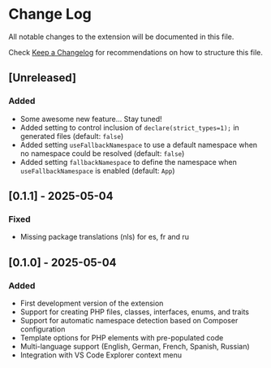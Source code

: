 # Change Log

All notable changes to the extension will be documented in this file.

Check [Keep a Changelog](http://keepachangelog.com/) for recommendations on how to structure this file.

## [Unreleased]

### Added
- Some awesome new feature... Stay tuned!
- Added setting to control inclusion of `declare(strict_types=1);` in generated files (default: `false`)
- Added setting `useFallbackNamespace` to use a default namespace when no namespace could be resolved (default: `false`)
- Added setting `fallbackNamespace` to define the namespace when `useFallbackNamespace` is enabled (default: `App`)


## [0.1.1] - 2025-05-04

### Fixed

- Missing package translations (nls) for es, fr and ru



## [0.1.0] - 2025-05-04

### Added
- First development version of the extension
- Support for creating PHP files, classes, interfaces, enums, and traits
- Support for automatic namespace detection based on Composer configuration
- Template options for PHP elements with pre-populated code
- Multi-language support (English, German, French, Spanish, Russian)
- Integration with VS Code Explorer context menu